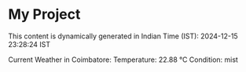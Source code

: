 # My Project

This content is dynamically generated in Indian Time (IST): 2024-12-15 23:28:24 IST


Current Weather in Coimbatore:
Temperature: 22.88 °C
Condition: mist
